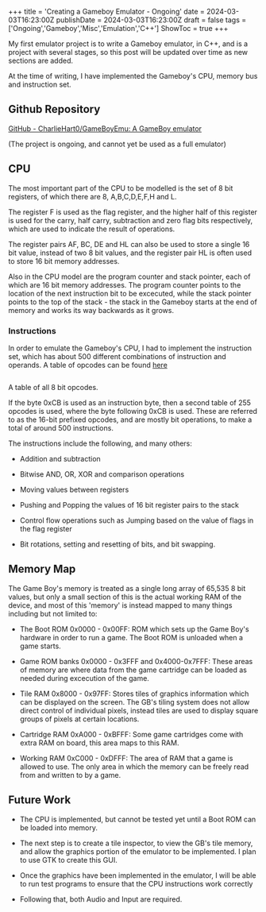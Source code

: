 +++
title = 'Creating a Gameboy Emulator - Ongoing'
date = 2024-03-03T16:23:00Z
publishDate = 2024-03-03T16:23:00Z
draft = false
tags = ['Ongoing','Gameboy','Misc','Emulation','C++']
ShowToc = true
+++

My first emulator project is to write a Gameboy emulator, in C++, and is a project with several stages, so this post will be updated over time as new sections are added.

At the time of writing, I have implemented the Gameboy's CPU, memory bus and instruction set.

## Github Repository

[GitHub - CharlieHart0/GameBoyEmu: A GameBoy emulator](https://github.com/CharlieHart0/GameBoyEmu)

(The project is ongoing, and cannot yet be used as a full emulator)

## CPU

The most important part of the CPU to be modelled is the set of 8 bit registers, of which there are 8, A,B,C,D,E,F,H and L.

The register F is used as the flag register, and the higher half of this register is used for the carry, half carry, subtraction and zero flag bits respectively, which are used to indicate the result of operations.

The register pairs AF, BC, DE and HL can also be used to store a single 16 bit value, instead of two 8 bit values, and the register pair HL is often used to store 16 bit memory addresses.

Also in the CPU model are the program counter and stack pointer, each of which are 16 bit memory addresses. The program counter points to the location of the next instruction bit to be excecuted, while the stack pointer points to the top of the stack - the stack in the Gameboy starts at the end of memory and works its way backwards as it grows.

### Instructions

In order to emulate the Gameboy's CPU, I had to implement the instruction set, which has about 500 different combinations of instruction and operands. A table of opcodes can be found [here](https://meganesu.github.io/generate-gb-opcodes/)

<img title="" src="https://imgur.com/oq7Mooa.jpg" alt="">

A table of all 8 bit opcodes.



If the byte 0xCB is used as an instruction byte, then a second table of 255 opcodes is used, where the byte following 0xCB is used. These are referred to as the 16-bit prefixed opcodes, and are mostly bit operations, to make a total of around 500 instructions.

The instructions include the following, and many others:

- Addition and subtraction

- Bitwise AND, OR, XOR and comparison operations

- Moving values between registers

- Pushing and Popping the values of 16 bit register pairs to the stack

- Control flow operations such as Jumping based on the value of flags in the flag register

- Bit rotations, setting and resetting of bits, and bit swapping.

## Memory Map

The Game Boy's memory is treated as a single long array of 65,535 8 bit values, but only a small section of this is the actual working RAM of the device, and most of this 'memory' is instead mapped to many things including but not limited to:

- The Boot ROM 0x0000 - 0x00FF: ROM which sets up the Game Boy's hardware in order to run a game. The Boot ROM is unloaded when a game starts.

- Game ROM banks 0x0000 - 0x3FFF and 0x4000-0x7FFF: These areas of memory are where data from the game cartridge can be loaded as needed during excecution of the game.

- Tile RAM 0x8000 - 0x97FF: Stores tiles of graphics information which can be displayed on the screen. The GB's tiling system does not allow direct control of individual pixels, instead tiles are used to display square groups of pixels at certain locations.

- Cartridge RAM 0xA000 - 0xBFFF: Some game cartridges come with extra RAM on board, this area maps to this RAM.

- Working RAM 0xC000 - 0xDFFF: The area of RAM that a game is allowed to use. The only area in which the memory can be freely read from and written to by a game.

## Future Work

- The CPU is implemented, but cannot be tested yet until a Boot ROM can be loaded into memory.

- The next step is to create a tile inspector, to view the GB's tile memory, and allow the graphics portion of the emulator to be implemented. I plan to use GTK to create this GUI.

- Once the graphics have been implemented in the emulator, I will be able to run test programs to ensure that the CPU instructions work correctly

- Following that, both Audio and Input are required.
